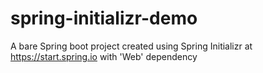 # spring-initializr-demo
A bare Spring boot project created using Spring Initializr at https://start.spring.io with 'Web' dependency
